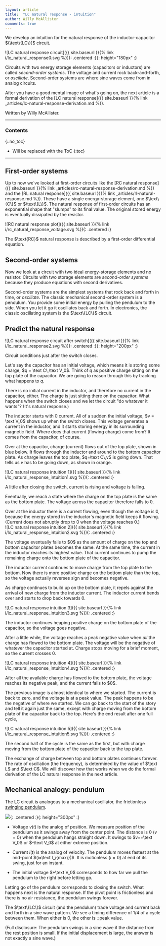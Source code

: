 ```yaml
---
layout: article
title:  "LC natural response - intuition"
author: Willy McAllister
comments: true
---
```


We develop an intuition for the natural response  of the inductor-capacitor $(\text\{LC\})$ circuit. 
 
![LC natural response circuit]({{ site.baseurl }}{% link i/lc_natural_response0.svg %}){: .centered :}{: height="180px" :}

Circuits with two energy storage elements (capacitors or inductors) are called *second-order systems*. The voltage and current rock back-and-forth, or *oscillate*. Second-order systems are where sine waves come from in analog circuits. 

After you have a good mental image of what's going on, the next article is a formal derivation of the [LC natural response]({{ site.baseurl }}{% link _articles/lc-natural-response-derivation.md %}).

Written by Willy McAllister.

----

### Contents
{:.no_toc}

* Will be replaced with the ToC
{:toc}

---

## First-order systems

Up to now we've looked at first-order circuits like the [RC natural response]({{ site.baseurl }}{% link _articles/rc-natural-response-derivation.md %}) and the [RL natural response]({{ site.baseurl }}{% link _articles/rl-natural-response.md %}). These have a single energy-storage element, one $\text\{C\}$ or $\text\{L\}$. The natural response of first-order circuits has an exponential shape that "slumps" to its final value. The original stored energy is eventually dissipated by the resistor.

![RC natural response plot]({{ site.baseurl }}{% link i/rc_natural_response_voltage.svg %}){: .centered :}

<p class="caption">The $\text{RC}$ natural response is described by a first-order differential equation.</p>

## Second-order systems

Now we look at a circuit with two ideal energy-storage elements and no resistor. Circuits with two storage elements are *second-order systems* because they produce equations with second derivatives.

Second-order systems are the simplest systems that rock back and forth in time, or *oscillate*. The classic mechanical second-order system is a pendulum. You provide some initial energy by pulling the pendulum to the side. When you let it go it oscillates back and forth. In electronics, the classic oscillating system is the $\text\{LC\}$ circuit.

## Predict the natural response

![LC natural response circuit after switch]({{ site.baseurl }}{% link i/lc_natural_response2.svg %}){: .centered :}{: height="200px" :}

<p class="caption">Circuit conditions just after the switch closes.</p>

Let's say the capacitor has an initial voltage, which means it is storing some charge, $q = \text C\,\text V_0$. Think of $q$ as positive charge sitting on the top plate of the capacitor. We are going to reason through this by tracking what happens to $q$. 

There is no initial current in the inductor, and therefore no current in the capacitor, either. The charge is just sitting there on the capacitor. What happens when the switch closes and we let the circuit "do whatever it wants"? (It's natural response.)

The inductor starts with $0$ current. All of a sudden the initial voltage, $v = \text V_0$ shows up when the switch closes. This voltage generates a current in the inductor, and it starts storing energy in its surrounding magnetic field. Where does that current (flowing charge) come from? It comes from the capacitor, of course. 

Over at the capacitor, charge (current) flows out of the top plate, shown in blue below. It flows through the inductor and around to the bottom capacitor plate. As charge leaves the top plate, $q=\text C\,v$ is going down. That tells us $v$ has to be going down, as shown in orange. 

![LC natural response intuition 1]({{ site.baseurl }}{% link i/lc_natural_response_intuition1.svg %}){: .centered :}

<p class="caption">A little after closing the switch, current is rising and voltage is falling.</p>

Eventually, we reach a state where the charge on the top plate is the same as the bottom plate. The voltage across the capacitor therefore falls to $0$.

Over at the inductor there is a current flowing, even though the voltage is $0$, because the energy stored in the inductor's magnetic field keeps it flowing. (Current does not abruptly drop to $0$ when the voltage reaches $0$.)  
![LC natural response intuition 2]({{ site.baseurl }}{% link i/lc_natural_response_intuition2.svg %}){: .centered :}

<p class="caption">The voltage eventually falls to $0$ as the amount of charge on the top and bottom capacitor plates becomes the same. At the same time, the current in the inductor reaches its highest value. That current continues to pump the remaining charge onto the bottom plate of the capacitor.</p>

The inductor current continues to move charge from the top plate to the bottom. Now there is more positive charge on the bottom plate than the top, so the voltage actually reverses sign and becomes negative.

As charge continues to build up on the bottom plate, it repels against the arrival of new charge from the inductor current. The inductor current bends over and starts to drop back towards $0$. 

![LC natural response intuition 3]({{ site.baseurl }}{% link i/lc_natural_response_intuition3.svg %}){: .centered :}

<p class="caption">The inductor continues heaping positive charge on the bottom plate of the capacitor, so the voltage goes negative.</p>

After a little while, the voltage reaches a peak negative value when *all* the charge has flowed to the bottom plate. The voltage will be the negative of whatever the capacitor started at. Charge stops moving for a brief moment, so the current crosses $0$. 

![LC natural response intuition 4]({{ site.baseurl }}{% link i/lc_natural_response_intuition4.svg %}){: .centered :}

<p class="caption">After all the available charge has flowed to the bottom plate,  the voltage reaches its negative peak, and the current falls to $0$.</p>

The previous image is almost identical to where we started. The current is back to zero, and the voltage is at a peak value. The peak happens to be the negative of where we started. We can go back to the start of the story and tell it again just the same, except with charge moving from the bottom plate of the capacitor back to the top. Here's the end result after one full cycle,

![LC natural response intuition 5]({{ site.baseurl }}{% link i/lc_natural_response_intuition5.svg %}){: .centered :}

<p class="caption">The second half of the cycle is the same as the first, but with charge moving from the bottom plate of the capacitor back to the top plate.</p>

The exchange of charge between top and bottom plates continues forever. The rate of oscillation (the frequency), is determined by the value of $\text L$ and $\text C$. We will discover how that works when we do the formal derivation of the $\text{LC}$ natural response in the next article.

## Mechanical analogy: pendulum

The $\text{LC}$ circuit is analogous to a mechanical oscillator, the frictionless [swinging pendulum](https://www.khanacademy.org/science/physics/mechanical-waves-and-sound/harmonic-motion/v/pendulum).  

![](https://ka-perseus-images.s3.amazonaws.com/2ba6d9e0b647d88fd3ee97b5b60af4051110e382.svg){: .centered :}{: height="300px" :}

* Voltage $v(t)$ is the analog of position. We measure position of the pendulum as it swings away from the center point. The distance is $0$ $(v=0)$ when the pendulum hangs straight down. It swings to $v=+\text V_0$ or $-\text V_0$ at either extreme position. 

* Current $i(t)$ is the analog of velocity. The pendulum moves fastest at the mid-point $(i=\text I_\{max\})$. It is motionless $(i=0)$ at end of its swing, just for an instant.  

* The initial voltage $+\text V_0$ corresponds to how far we pull the pendulum to the right before letting go. 

Letting go of the pendulum corresponds to closing the switch. What happens next is the natural response. If the pivot point is frictionless and there is no air resistance, the pendulum swings forever.

The $\text\{LC\}$ circuit (and the pendulum) trade voltage and current back and forth in a sine wave pattern. We see a timing difference of $1/4$ of a cycle between them. When either is $0$, the other is $\pm$peak value.

(Full disclosure: The pendulum swings in a sine wave if the distance from the rest position is small. If the initial displacement is large, the answer is not exactly a sine wave.)
